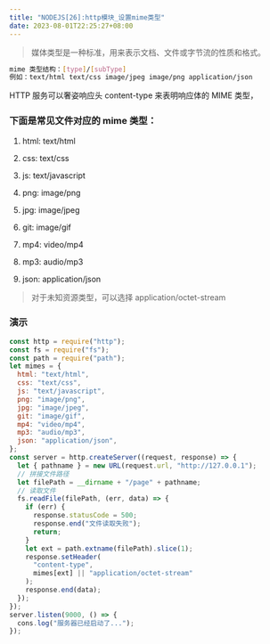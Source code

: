```yaml
---
title: "NODEJS[26]:http模块_设置mime类型"
date: 2023-08-01T22:25:27+08:00
---
```


> 媒体类型是一种标准，用来表示文档、文件或字节流的性质和格式。

```sh
mime 类型结构：[type]/[subType]
例如：text/html text/css image/jpeg image/png application/json
```

HTTP 服务可以奢姿响应头 content-type 来表明响应体的 MIME 类型，

### 下面是常见文件对应的 mime 类型：

1. html: text/html

2. css: text/css

3. js: text/javascript

4. png: image/png

5. jpg: image/jpeg

6. git: image/gif

7. mp4: video/mp4

8. mp3: audio/mp3

9. json: application/json

> 对于未知资源类型，可以选择 application/octet-stream

### 演示

```js
const http = require("http");
const fs = require("fs");
const path = require("path");
let mimes = {
  html: "text/html",
  css: "text/css",
  js: "text/javascript",
  png: "image/png",
  jpg: "image/jpeg",
  git: "image/gif",
  mp4: "video/mp4",
  mp3: "audio/mp3",
  json: "application/json",
};
const server = http.createServer((request, response) => {
  let { pathname } = new URL(request.url, "http://127.0.0.1");
  // 拼接文件路径
  let filePath = __dirname + "/page" + pathname;
  // 读取文件
  fs.readFile(filePath, (err, data) => {
    if (err) {
      response.statusCode = 500;
      response.end("文件读取失败");
      return;
    }
    let ext = path.extname(filePath).slice(1);
    response.setHeader(
      "content-type",
      mimes[ext] || "application/octet-stream"
    );
    response.end(data);
  });
});
server.listen(9000, () => {
  cons.log("服务器已经启动了...");
});
```
